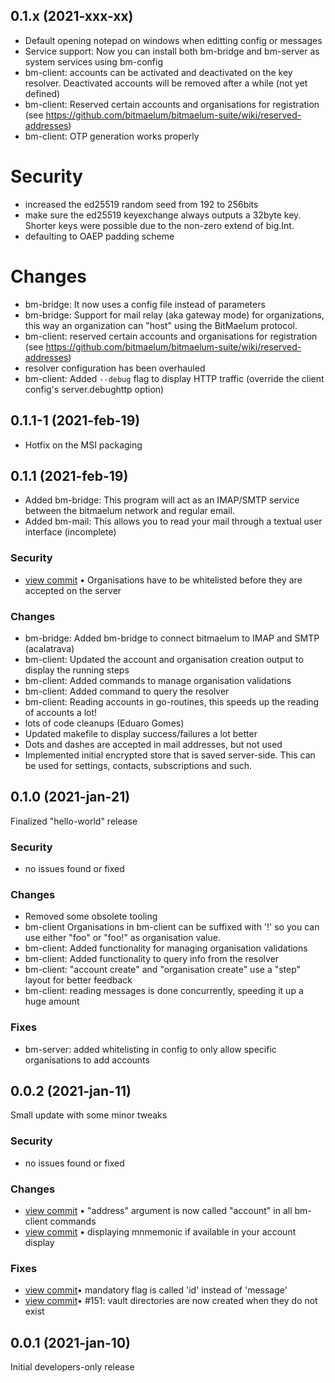 ## 0.1.x (2021-xxx-xx)

- Default opening notepad on windows when editting config or messages
- Service support: Now you can install both bm-bridge and bm-server as system services using bm-config
- bm-client: accounts can be activated and deactivated on the key resolver. Deactivated accounts will be removed after a while (not yet defined)
- bm-client: Reserved certain accounts and organisations for registration (see https://github.com/bitmaelum/bitmaelum-suite/wiki/reserved-addresses)
- bm-client: OTP generation works properly

# Security
- increased the ed25519 random seed from 192 to 256bits
- make sure the ed25519 keyexchange always outputs a 32byte key. Shorter keys were possible due to the non-zero extend of big.Int.
- defaulting to OAEP padding scheme

# Changes
- bm-bridge: It now uses a config file instead of parameters
- bm-bridge: Support for mail relay (aka gateway mode) for organizations, this way an organization can "host" using the BitMaelum protocol.
- bm-client: reserved certain accounts and organisations for registration (see https://github.com/bitmaelum/bitmaelum-suite/wiki/reserved-addresses)
- resolver configuration has been overhauled 
- bm-client: Added `--debug` flag to display HTTP traffic (override the client config's server.debughttp option) 


## 0.1.1-1 (2021-feb-19)

- Hotfix on the MSI packaging



## 0.1.1 (2021-feb-19)

- Added bm-bridge: This program will act as an IMAP/SMTP service between the bitmaelum network and regular email.
- Added bm-mail: This allows you to read your mail through a textual user interface (incomplete)

### Security
- <a href="https://github.com/bitmaelum/bitmaelum-suite/commit/3ce19bd0403202d8103f6ea4d964de2e1cccc9df">view commit</a>  &bull; Organisations have to be whitelisted before they are accepted on the server

### Changes
- bm-bridge: Added bm-bridge to connect bitmaelum to IMAP and SMTP (acalatrava)
- bm-client: Updated the account and organisation creation output to display the running steps
- bm-client: Added commands to manage organisation validations
- bm-client: Added command to query the resolver
- bm-client: Reading accounts in go-routines, this speeds up the reading of accounts a lot!
- lots of code cleanups (Eduaro Gomes)
- Updated makefile to display success/failures a lot better
- Dots and dashes are accepted in mail addresses, but not used
- Implemented initial encrypted store that is saved server-side. This can be used for settings, contacts, subscriptions and such. 



## 0.1.0 (2021-jan-21) 

Finalized "hello-world" release

### Security
- no issues found or fixed

### Changes
- Removed some obsolete tooling
- bm-client Organisations in bm-client can be suffixed with '!' so you can use either "foo" or "foo!" as organisation value.
- bm-client: Added functionality for managing organisation validations 
- bm-client: Added functionality to query info from the resolver 
- bm-client: "account create" and "organisation create" use a "step" layout for better feedback
- bm-client: reading messages is done concurrently, speeding it up a huge amount 

### Fixes
- bm-server: added whitelisting in config to only allow specific organisations to add accounts



## 0.0.2 (2021-jan-11)

Small update with some minor tweaks

### Security
-  no issues found or fixed

### Changes
- <a href="http://github.com/bitmaelum/bitmaelum-suite/commit/5ec838bca10fc0a898f76702230c29fb732719a4">view commit</a> &bull; "address" argument is now called "account" in all bm-client commands</li>
- <a href="http://github.com/bitmaelum/bitmaelum-suite/commit/945b7cfb997ac818b409d6b420e1634be0ddc0be">view commit</a> &bull; displaying mnmemonic if available in your account display</li>

### Fixes
- <a href="http://github.com/bitmaelum/bitmaelum-suite/commit/d7fd2281a96d4291d8b37c4e37bbeae9790df247">view commit</a>&bull; mandatory flag is called 'id' instead of 'message'</li>
- <a href="http://github.com/bitmaelum/bitmaelum-suite/commit/88ecab97d09aa5b912e12ea48693d1c1ccf7625d">view commit</a>&bull; #151: vault directories are now created when they do not exist</li> 



## 0.0.1 (2021-jan-10)

Initial developers-only release
